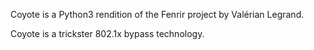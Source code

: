 
Coyote is a Python3 rendition of the Fenrir project by Valérian Legrand. 

Coyote is a trickster 802.1x bypass technology.
